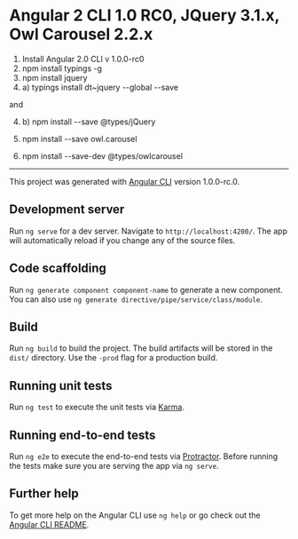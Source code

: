# Angular 2 CLI 1.0 RC0, JQuery 3.1.x, Owl Carousel 2.2.x


1. Install Angular 2.0 CLI v 1.0.0-rc0
2. npm install typings -g
3. npm install jquery
4.  a) typings install dt~jquery --global --save

and

4.  b) npm install --save @types/jQuery

5. npm install --save owl.carousel


6. npm install --save-dev @types/owlcarousel






**********

This project was generated with [Angular CLI](https://github.com/angular/angular-cli) version 1.0.0-rc.0.

## Development server
Run `ng serve` for a dev server. Navigate to `http://localhost:4200/`. The app will automatically reload if you change any of the source files.

## Code scaffolding

Run `ng generate component component-name` to generate a new component. You can also use `ng generate directive/pipe/service/class/module`.

## Build

Run `ng build` to build the project. The build artifacts will be stored in the `dist/` directory. Use the `-prod` flag for a production build.

## Running unit tests

Run `ng test` to execute the unit tests via [Karma](https://karma-runner.github.io).

## Running end-to-end tests

Run `ng e2e` to execute the end-to-end tests via [Protractor](http://www.protractortest.org/).
Before running the tests make sure you are serving the app via `ng serve`.

## Further help

To get more help on the Angular CLI use `ng help` or go check out the [Angular CLI README](https://github.com/angular/angular-cli/blob/master/README.md).
